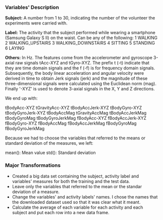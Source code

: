 ### Variables' Description
**Subject:**
A number from 1 to 30, indicating the number of the volunteer the experiments were carried with.

**Label:**
The activity that the subject performed while wearing a smartphone (Samsung Galaxy S II) on the waist. 
Can be any of the following:
1 WALKING
2 WALKING_UPSTAIRS
3 WALKING_DOWNSTAIRS
4 SITTING
5 STANDING
6 LAYING
		
**Others:**
In Hz. The features come from the accelerometer and gyroscope 3-axial raw signals tAcc-XYZ and tGyro-XYZ. The prefix t 
(-t) indicate that they are time domain signals and the f (-f) is for frequency domain signals. Subsequently, the body 
linear acceleration and angular velocity were derived in time to obtain Jerk signals (jerk) and the magnitude of these 
three-dimensional signals were calculated using the Euclidean norm (mag). Finally '-XYZ' is used to denote 3-axial signals 
in the X, Y and Z directions.

We end up with:

tBodyAcc-XYZ
tGravityAcc-XYZ
tBodyAccJerk-XYZ
tBodyGyro-XYZ
tBodyGyroJerk-XYZ
tBodyAccMag
tGravityAccMag
tBodyAccJerkMag
tBodyGyroMag
tBodyGyroJerkMag
fBodyAcc-XYZ
fBodyAccJerk-XYZ
fBodyGyro-XYZ
fBodyAccMag
fBodyAccJerkMag
fBodyGyroMag
fBodyGyroJerkMag

Because we had to choose the variables that referred to the means or standard deviation of the measures, we left: 

mean(): Mean value
std(): Standard deviation

### Major Transformations
- Created a big data set containing the subject, activity label and variables' measures for both the training and the
test data.
- Leave only the variables that referred to the mean or the standar deviation of a measure.
- Change the variables' and activity labels' names. I chose the names that the  downloaded dataset used so that it
was clear what it meant.
- Calculate the average of each variable for each activity and each subject and put each row into a new data frame. 
